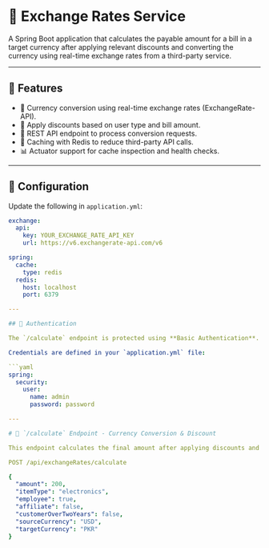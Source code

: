 # 💱 Exchange Rates Service

A Spring Boot application that calculates the payable amount for a bill in a target currency after applying relevant discounts and converting the currency using real-time exchange rates from a third-party service.

---

## 🧩 Features

- 🎯 Currency conversion using real-time exchange rates (ExchangeRate-API).
- 🧾 Apply discounts based on user type and bill amount.
- 🚀 REST API endpoint to process conversion requests.
- 🔁 Caching with Redis to reduce third-party API calls.
- 📊 Actuator support for cache inspection and health checks.

---

## 🔧 Configuration

Update the following in `application.yml`:

```yaml
exchange:
  api:
    key: YOUR_EXCHANGE_RATE_API_KEY
    url: https://v6.exchangerate-api.com/v6

spring:
  cache:
    type: redis
  redis:
    host: localhost
    port: 6379

---

## 🔐 Authentication

The `/calculate` endpoint is protected using **Basic Authentication**.

Credentials are defined in your `application.yml` file:

```yaml
spring:
  security:
    user:
      name: admin
      password: password

---

# 📍 `/calculate` Endpoint - Currency Conversion & Discount

This endpoint calculates the final amount after applying discounts and converts the total to a target currency using exchange rates.

POST /api/exchangeRates/calculate

{
  "amount": 200,
  "itemType": "electronics",
  "employee": true,
  "affiliate": false,
  "customerOverTwoYears": false,
  "sourceCurrency": "USD",
  "targetCurrency": "PKR"
}
